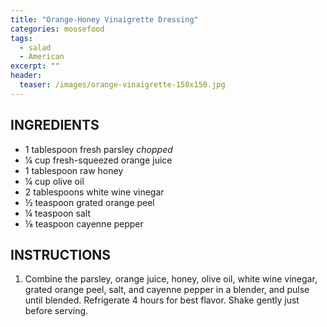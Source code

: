 ```yaml
---
title: "Orange-Honey Vinaigrette Dressing"
categories: moosefood
tags: 
  - salad
  - American
excerpt: ""
header:
  teaser: /images/orange-vinaigrette-150x150.jpg
---
```


## INGREDIENTS
* 1 tablespoon fresh parsley *chopped*
* ¼ cup fresh-squeezed orange juice
* 1 tablespoon raw honey
* ¼ cup olive oil
* 2 tablespoons white wine vinegar
* ½ teaspoon grated orange peel
* ¼ teaspoon salt
* ⅛ teaspoon cayenne pepper

## INSTRUCTIONS
1. Combine the parsley, orange juice, honey, olive oil, white wine vinegar, grated orange peel, salt, and cayenne pepper in a blender, and pulse until blended. Refrigerate 4 hours for best flavor. Shake gently just before serving.
